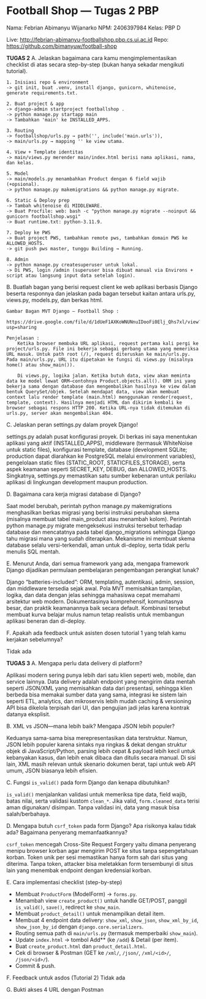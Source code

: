 # Football Shop — Tugas 2 PBP

Nama: Febrian Abimanyu Wijanarko
NPM: 2406397984
Kelas: PBP D

Live: http://febrian-abimanyu-footballshop.pbp.cs.ui.ac.id
Repo: https://github.com/bimanyuw/football-shop


**TUGAS 2**
A. Jelaskan bagaimana cara kamu mengimplementasikan checklist di atas secara step-by-step (bukan hanya sekadar mengikuti tutorial).

    1. Inisiasi repo & environment
    -> git init, buat .venv, install django, gunicorn, whitenoise, generate requirements.txt.

    2. Buat project & app
    -> django-admin startproject footballshop .
    -> python manage.py startapp main
    -> Tambahkan 'main' ke INSTALLED_APPS.

    3. Routing
    -> footballshop/urls.py → path('', include('main.urls')),
    -> main/urls.py → mapping '' ke view utama.

    4. View + Template identitas
    -> main/views.py merender main/index.html berisi nama aplikasi, nama, dan kelas.

    5. Model
    -> main/models.py menambahkan Product dengan 6 field wajib (+opsional).
    -> python manage.py makemigrations && python manage.py migrate.

    6. Static & Deploy prep
    -> Tambah whitenoise di MIDDLEWARE.
    -> Buat Procfile: web: bash -c "python manage.py migrate --noinput && gunicorn footballshop.wsgi"
    -> Buat runtime.txt: python-3.11.9.

    7. Deploy ke PWS
    -> Buat project PWS, tambahkan remote pws, tambahkan domain PWS ke ALLOWED_HOSTS.
    -> git push pws master, tunggu Building → Running.

    8. Admin
    -> python manage.py createsuperuser untuk lokal.
    -> Di PWS, login /admin (superuser bisa dibuat manual via Environs + script atau langsung input data setelah login).

B. Buatlah bagan yang berisi request client ke web aplikasi berbasis Django beserta responnya dan jelaskan pada bagan tersebut kaitan antara urls.py, views.py, models.py, dan berkas html.
    
    Gambar Bagan MVT Django – Football Shop :
        https://drive.google.com/file/d/1dUeF1AXKoWNUNnuIDooFi0Elj_Qhs7xl/view?usp=sharing

    Penjelasan :
        Ketika browser membuka URL aplikasi, request pertama kali pergi ke project/urls.py. File ini bekerja sebagai gerbang utama yang memeriksa URL masuk. Untuk path root (/), request diteruskan ke main/urls.py. Pada main/urls.py, URL itu dipetakan ke fungsi di views.py (misalnya home() atau show_main()).

        Di views.py, logika jalan. Ketika butuh data, view akan meminta data ke model lewat ORM—contohnya Product.objects.all(). ORM ini yang bekerja sama dengan database dan mengembalikan hasilnya ke view dalam bentuk QuerySet/objek. Setelah mendapat data, view akan membuat context lalu render template (main.html) menggunakan render(request, template, context). Hasilnya menjadi HTML dan dikirim kembali ke browser sebagai respons HTTP 200. Ketika URL-nya tidak ditemukan di urls.py, server akan mengembalikan 404.

C. Jelaskan peran settings.py dalam proyek Django!

  settings.py adalah pusat konfigurasi proyek. Di berkas ini saya menentukan aplikasi yang aktif (INSTALLED_APPS), middleware (termasuk WhiteNoise untuk static files), konfigurasi template, database (development SQLite; production dapat diarahkan ke PostgreSQL melalui environment variables), pengelolaan static files (STATIC_ROOT, STATICFILES_STORAGE), serta aspek keamanan seperti SECRET_KEY, DEBUG, dan ALLOWED_HOSTS. Singkatnya, settings.py memastikan satu sumber kebenaran untuk perilaku aplikasi di lingkungan development maupun production.

D. Bagaimana cara kerja migrasi database di Django?

  Saat model berubah, perintah python manage.py makemigrations menghasilkan berkas migrasi yang berisi instruksi perubahan skema (misalnya membuat tabel main_product atau menambah kolom). Perintah python manage.py migrate mengeksekusi instruksi tersebut terhadap database dan mencatatnya pada tabel django_migrations sehingga Django tahu migrasi mana yang sudah diterapkan. Mekanisme ini membuat skema database selalu versi-terkendali, aman untuk di-deploy, serta tidak perlu menulis SQL mentah.

E. Menurut Anda, dari semua framework yang ada, mengapa framework Django dijadikan permulaan pembelajaran pengembangan perangkat lunak?

  Django “batteries-included”: ORM, templating, autentikasi, admin, session, dan middleware tersedia sejak awal. Pola MVT memisahkan tampilan, logika, dan data dengan jelas sehingga mahasiswa cepat memahami arsitektur web modern. Dokumentasinya komprehensif, komunitasnya besar, dan praktik keamanannya baik secara default. Kombinasi tersebut membuat kurva belajar mulus namun tetap realistis untuk membangun aplikasi beneran dan di-deploy.

F. Apakah ada feedback untuk asisten dosen tutorial 1 yang telah kamu kerjakan sebelumnya?

  Tidak ada

**TUGAS 3**
A. Mengapa perlu data delivery di platform?

  Aplikasi modern sering punya lebih dari satu klien seperti web, mobile, dan service lainnya. Data delivery adalah endpoint yang mengirim data mentah seperti JSON/XML yang memisahkan data dari presentasi, sehingga klien berbeda bisa memakai sumber data yang sama, integrasi ke sistem lain seperti ETL, analytics, dan mikroservis lebih mudah caching & versioning API bisa dikelola terpisah dari UI, dan pengujian jadi jelas karena kontrak datanya eksplisit.

B. XML vs JSON—mana lebih baik? Mengapa JSON lebih populer? 

  Keduanya sama-sama bisa merepresentasikan data terstruktur. Namun, JSON lebih populer karena sintaks nya ringkas & dekat dengan struktur objek di JavaScript/Python, parsing lebih cepat & payload lebih kecil untuk kebanyakan kasus, dan lebih enak dibaca dan ditulis secara manual. Di sisi lain, XML masih relevan untuk skenario dokumen berat, tapi untuk web API umum, JSON biasanya lebih efisien.

C. Fungsi `is_valid()` pada form Django dan kenapa dibutuhkan? 

  `is_valid()` menjalankan validasi untuk memeriksa tipe data, field wajib, batas nilai, serta validasi kustom `clean_*`. Jika valid, `form.cleaned_data` terisi aman digunakan/ disimpan. Tanpa validasi ini, data yang masuk bisa salah/berbahaya.

D. Mengapa butuh `csrf_token` pada form Django? Apa risikonya kalau tidak ada? Bagaimana penyerang memanfaatkannya?

  `csrf_token` mencegah Cross-Site Request Forgery yaitu dimana penyerang menipu browser korban agar mengirim POST ke situs tanpa sepengetahuan korban. Token unik per sesi memastikan hanya form sah dari situs yang diterima. Tanpa token, attacker bisa meletakkan form tersembunyi di situs lain yang menembak endpoint dengan kredensial korban.

E. Cara implementasi checklist (step-by-step)

  - Membuat `ProductForm` (ModelForm) → `forms.py`.  
  - Menambah view `create_product()` untuk handle GET/POST, panggil `is_valid()`, `save()`, redirect ke `show_main`.  
  - Membuat `product_detail()` untuk menampilkan detail item.  
  - Membuat 4 endpoint data delivery: `show_xml`, `show_json`, `show_xml_by_id`, `show_json_by_id` dengan `django.core.serializers`.  
  - Routing semua path di `main/urls.py` (termasuk memperbaiki `show_main`).  
  - Update `index.html` → tombol Add** (ke `/add`) & Detail (per item).  
  - Buat `create_product.html` dan `product_detail.html`.  
  - Cek di browser & Postman (GET ke `/xml/`, `/json/`, `/xml/<id>/`, `/json/<id>/`).  
  - Commit & push.

F. Feedback untuk asdos (Tutorial 2)
  Tidak ada

G. Bukti akses 4 URL dengan Postman
